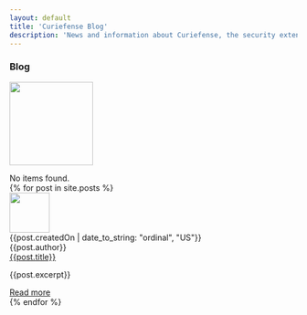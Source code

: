 ```yaml
---
layout: default
title: 'Curiefense Blog'
description: 'News and information about Curiefense, the security extension for Envoy'
---
```


<div class="hero-nohome blog-posts">
  <div class="container w-container">
    <div class="row flex-vertical w-row">
      <div class="w-col w-col-9 w-col-stack">
        <div class="item-vertical first">
          <h3 class="heading-2">Blog</h3>
        </div>
      </div>
      <div class="no-paddings w-col w-col-3 w-col-stack">
        <div class="hero-image"></div>
      </div>
    </div>
  </div>
</div>
<div class="section blog-posts">
  <div class="container w-container">
    <div class="blog-box-first-wrapper w-dyn-list">
      <div role="list" class="blog-box-first w-dyn-items">
        <div role="listitem" class="blog-box w-dyn-item">
          <div class="blog-box-image"><img src="" loading="lazy" width="146" alt="" class="blog-box-img"></div>
          <div class="blog-box-sepparator"></div>
          <div class="blog-box-date"></div>
          <div class="blog-box-name"></div>
          <p class="paragraph blog-box-summary"></p>
        </div>
      </div>
      <div class="w-dyn-empty">
        <div>No items found.</div>
      </div>
    </div>
    <div class="w-dyn-list">
      <div role="list" class="blog-grid w-dyn-items">
      {% for post in site.posts %}
        <div role="listitem" class="blog-box w-dyn-item">
          <div class="blog-box-image">
            <a href="{{post.url}}" class="w-inline-block">
              <img src="{{post.MainImage | default: post.thumbnail}}" loading="lazy" width="70" alt="" class="blog-box-img">
            </a>
          </div>
          <div class="blog-box-sepparator"></div>
          <div class="w-row">
            <div class="w-col w-col-6">
              <div class="blog-box-date">{{post.createdOn | date_to_string: "ordinal", "US"}}</div>
            </div>
            <div class="w-col w-col-6">
              <div class="blog-box-date">{{post.author}}</div>
            </div>
          </div>
          <a href="{{post.url}}" class="w-inline-block">
            <div class="blog-box-name">{{post.title}}</div>
          </a>
          <p class="paragraph blog-box-summary">
            {{post.excerpt}}
          </p>
          <a href="{{post.url}}" class="button blog-box-button w-inline-block">
            <div class="text-block">Read more</div>
          </a>
        </div>
      {% endfor %}
      </div>
      <!-- <div class="w-dyn-empty">
        <div>No items found.</div>
      </div> -->
      <!-- <div class="w-pagination-wrapper blog-posts-pagination">
        <a href="#" class="w-pagination-previous"><svg class="w-pagination-previous-icon" height="12px" width="12px" xmlns="http://www.w3.org/2000/svg" viewbox="0 0 12 12" transform="translate(0, 1)">
            <path fill="none" stroke="currentColor" fill-rule="evenodd" d="M8 10L4 6l4-4"></path>
          </svg>
          <div class="w-inline-block">Previous</div>
        </a>
        <a href="#" class="w-pagination-next">
          <div class="w-inline-block">Next</div>
          <svg class="w-pagination-next-icon" height="12px" width="12px" xmlns="http://www.w3.org/2000/svg" viewbox="0 0 12 12" transform="translate(0, 1)">
            <path fill="none" stroke="currentColor" fill-rule="evenodd" d="M4 2l4 4-4 4"></path>
          </svg>
        </a>
      </div> -->
    </div>
  </div>
</div>

